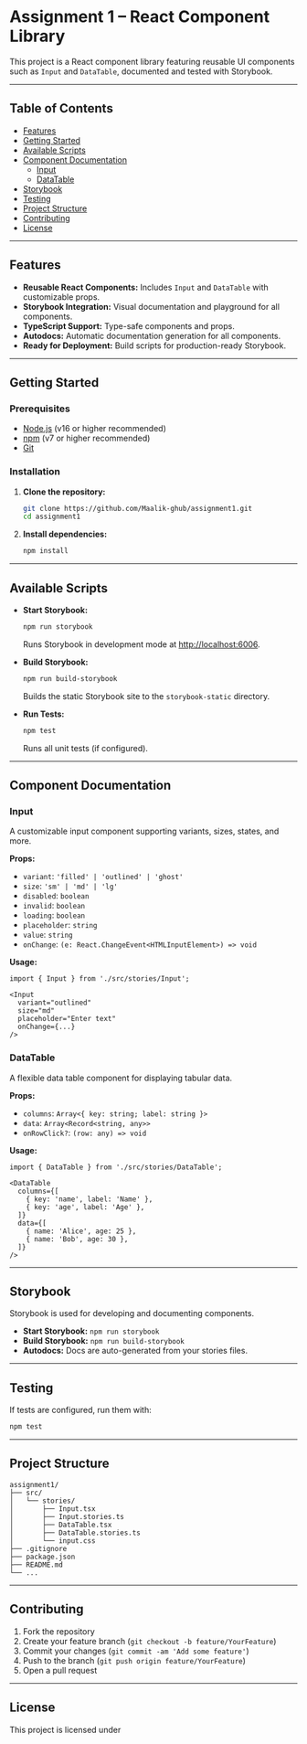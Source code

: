 # Assignment 1 – React Component Library

This project is a React component library featuring reusable UI components such as `Input` and `DataTable`, documented and tested with Storybook.

---

## Table of Contents

- [Features](#features)
- [Getting Started](#getting-started)
- [Available Scripts](#available-scripts)
- [Component Documentation](#component-documentation)
  - [Input](#input)
  - [DataTable](#datatable)
- [Storybook](#storybook)
- [Testing](#testing)
- [Project Structure](#project-structure)
- [Contributing](#contributing)
- [License](#license)

---

## Features

- **Reusable React Components:** Includes `Input` and `DataTable` with customizable props.
- **Storybook Integration:** Visual documentation and playground for all components.
- **TypeScript Support:** Type-safe components and props.
- **Autodocs:** Automatic documentation generation for all components.
- **Ready for Deployment:** Build scripts for production-ready Storybook.

---

## Getting Started

### Prerequisites

- [Node.js](https://nodejs.org/) (v16 or higher recommended)
- [npm](https://www.npmjs.com/) (v7 or higher recommended)
- [Git](https://git-scm.com/)

### Installation

1. **Clone the repository:**
   ```sh
   git clone https://github.com/Maalik-ghub/assignment1.git
   cd assignment1
   ```

2. **Install dependencies:**
   ```sh
   npm install
   ```

---

## Available Scripts

- **Start Storybook:**
  ```sh
  npm run storybook
  ```
  Runs Storybook in development mode at [http://localhost:6006](http://localhost:6006).

- **Build Storybook:**
  ```sh
  npm run build-storybook
  ```
  Builds the static Storybook site to the `storybook-static` directory.

- **Run Tests:**
  ```sh
  npm test
  ```
  Runs all unit tests (if configured).

---

## Component Documentation

### Input

A customizable input component supporting variants, sizes, states, and more.

**Props:**
- `variant`: `'filled' | 'outlined' | 'ghost'`
- `size`: `'sm' | 'md' | 'lg'`
- `disabled`: `boolean`
- `invalid`: `boolean`
- `loading`: `boolean`
- `placeholder`: `string`
- `value`: `string`
- `onChange`: `(e: React.ChangeEvent<HTMLInputElement>) => void`

**Usage:**
```tsx
import { Input } from './src/stories/Input';

<Input
  variant="outlined"
  size="md"
  placeholder="Enter text"
  onChange={...}
/>
```

### DataTable

A flexible data table component for displaying tabular data.

**Props:**
- `columns`: `Array<{ key: string; label: string }>`
- `data`: `Array<Record<string, any>>`
- `onRowClick?`: `(row: any) => void`

**Usage:**
```tsx
import { DataTable } from './src/stories/DataTable';

<DataTable
  columns={[
    { key: 'name', label: 'Name' },
    { key: 'age', label: 'Age' },
  ]}
  data={[
    { name: 'Alice', age: 25 },
    { name: 'Bob', age: 30 },
  ]}
/>
```

---

## Storybook

Storybook is used for developing and documenting components.

- **Start Storybook:** `npm run storybook`
- **Build Storybook:** `npm run build-storybook`
- **Autodocs:** Docs are auto-generated from your stories files.

---

## Testing

If tests are configured, run them with:

```sh
npm test
```

---

## Project Structure

```
assignment1/
├── src/
│   └── stories/
│       ├── Input.tsx
│       ├── Input.stories.ts
│       ├── DataTable.tsx
│       ├── DataTable.stories.ts
│       └── input.css
├── .gitignore
├── package.json
├── README.md
└── ...
```

---

## Contributing

1. Fork the repository
2. Create your feature branch (`git checkout -b feature/YourFeature`)
3. Commit your changes (`git commit -am 'Add some feature'`)
4. Push to the branch (`git push origin feature/YourFeature`)
5. Open a pull request

---

## License

This project is licensed under
